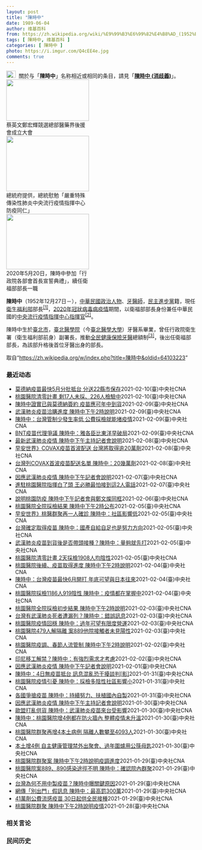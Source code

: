 ```yaml
---
layout: post
title: "陳時中"
date: 1989-06-04
author: 维基百科
from: https://zh.wikipedia.org/wiki/%E9%99%B3%E6%99%82%E4%B8%AD_(1952%E5%B9%B4)
tags: [ 陳時中, 维基百科 ]
categories: [ 陳時中 ]
photo: https://i.imgur.com/Q4cEE4e.jpg
comments: true
---
```

<div class="mw-parser-output"><div id="noteTA-54dafe5e" class="noteTA"><div class="noteTA-group"><div data-noteta-group-source="module" data-noteta-group="Medicine"></div></div></div>
<div role="note" class="hatnote navigation-not-searchable"><a href="/wiki/Wikipedia:%E6%B6%88%E6%AD%A7%E4%B9%89" title="Wikipedia:消歧义"><img alt="Disambig gray.svg" src="//upload.wikimedia.org/wikipedia/commons/thumb/5/5f/Disambig_gray.svg/25px-Disambig_gray.svg.png" decoding="async" width="25" height="19" srcset="//upload.wikimedia.org/wikipedia/commons/thumb/5/5f/Disambig_gray.svg/38px-Disambig_gray.svg.png 1.5x, //upload.wikimedia.org/wikipedia/commons/thumb/5/5f/Disambig_gray.svg/50px-Disambig_gray.svg.png 2x" data-file-width="220" data-file-height="168"></a>&nbsp;&nbsp;關於与「<b>陳時中</b>」名称相近或相同的条目，請見「<b><a href="/wiki/%E9%99%B3%E6%99%82%E4%B8%AD_(%E6%B6%88%E6%AD%A7%E7%BE%A9)" class="mw-disambig" title="陳時中 (消歧義)">陳時中 (消歧義)</a></b>」。</div>

<div class="thumb tright"><div class="thumbinner" style="width:222px;"><a href="/wiki/File:%E9%84%AD%E5%AE%8F%E8%BC%9D%E8%88%87%E9%86%AB%E6%94%BF%E4%BA%BA%E5%A3%AB%E5%90%88%E7%85%A7.jpg" class="image"><img alt="" src="//upload.wikimedia.org/wikipedia/commons/thumb/e/e0/%E9%84%AD%E5%AE%8F%E8%BC%9D%E8%88%87%E9%86%AB%E6%94%BF%E4%BA%BA%E5%A3%AB%E5%90%88%E7%85%A7.jpg/220px-%E9%84%AD%E5%AE%8F%E8%BC%9D%E8%88%87%E9%86%AB%E6%94%BF%E4%BA%BA%E5%A3%AB%E5%90%88%E7%85%A7.jpg" decoding="async" width="220" height="110" class="thumbimage" srcset="//upload.wikimedia.org/wikipedia/commons/thumb/e/e0/%E9%84%AD%E5%AE%8F%E8%BC%9D%E8%88%87%E9%86%AB%E6%94%BF%E4%BA%BA%E5%A3%AB%E5%90%88%E7%85%A7.jpg/330px-%E9%84%AD%E5%AE%8F%E8%BC%9D%E8%88%87%E9%86%AB%E6%94%BF%E4%BA%BA%E5%A3%AB%E5%90%88%E7%85%A7.jpg 1.5x, //upload.wikimedia.org/wikipedia/commons/thumb/e/e0/%E9%84%AD%E5%AE%8F%E8%BC%9D%E8%88%87%E9%86%AB%E6%94%BF%E4%BA%BA%E5%A3%AB%E5%90%88%E7%85%A7.jpg/440px-%E9%84%AD%E5%AE%8F%E8%BC%9D%E8%88%87%E9%86%AB%E6%94%BF%E4%BA%BA%E5%A3%AB%E5%90%88%E7%85%A7.jpg 2x" data-file-width="4160" data-file-height="2080"></a>  <div class="thumbcaption"><div class="magnify"><a href="/wiki/File:%E9%84%AD%E5%AE%8F%E8%BC%9D%E8%88%87%E9%86%AB%E6%94%BF%E4%BA%BA%E5%A3%AB%E5%90%88%E7%85%A7.jpg" class="internal" title="放大"></a></div>蔡英文鄭宏輝競選總部醫藥界後援會成立大會</div></div></div>
<div class="thumb tright"><div class="thumbinner" style="width:222px;"><a href="/wiki/File:02.07_%E7%B8%BD%E7%B5%B1%E6%85%B0%E5%8B%89%E3%80%8C%E5%9A%B4%E9%87%8D%E7%89%B9%E6%AE%8A%E5%82%B3%E6%9F%93%E6%80%A7%E8%82%BA%E7%82%8E%E4%B8%AD%E5%A4%AE%E6%B5%81%E8%A1%8C%E7%96%AB%E6%83%85%E6%8C%87%E6%8F%AE%E4%B8%AD%E5%BF%83%E9%98%B2%E7%96%AB%E5%90%8C%E4%BB%81%E3%80%8D_(49500116692).jpg" class="image"><img alt="" src="//upload.wikimedia.org/wikipedia/commons/thumb/9/95/02.07_%E7%B8%BD%E7%B5%B1%E6%85%B0%E5%8B%89%E3%80%8C%E5%9A%B4%E9%87%8D%E7%89%B9%E6%AE%8A%E5%82%B3%E6%9F%93%E6%80%A7%E8%82%BA%E7%82%8E%E4%B8%AD%E5%A4%AE%E6%B5%81%E8%A1%8C%E7%96%AB%E6%83%85%E6%8C%87%E6%8F%AE%E4%B8%AD%E5%BF%83%E9%98%B2%E7%96%AB%E5%90%8C%E4%BB%81%E3%80%8D_%2849500116692%29.jpg/220px-02.07_%E7%B8%BD%E7%B5%B1%E6%85%B0%E5%8B%89%E3%80%8C%E5%9A%B4%E9%87%8D%E7%89%B9%E6%AE%8A%E5%82%B3%E6%9F%93%E6%80%A7%E8%82%BA%E7%82%8E%E4%B8%AD%E5%A4%AE%E6%B5%81%E8%A1%8C%E7%96%AB%E6%83%85%E6%8C%87%E6%8F%AE%E4%B8%AD%E5%BF%83%E9%98%B2%E7%96%AB%E5%90%8C%E4%BB%81%E3%80%8D_%2849500116692%29.jpg" decoding="async" width="220" height="147" class="thumbimage" srcset="//upload.wikimedia.org/wikipedia/commons/thumb/9/95/02.07_%E7%B8%BD%E7%B5%B1%E6%85%B0%E5%8B%89%E3%80%8C%E5%9A%B4%E9%87%8D%E7%89%B9%E6%AE%8A%E5%82%B3%E6%9F%93%E6%80%A7%E8%82%BA%E7%82%8E%E4%B8%AD%E5%A4%AE%E6%B5%81%E8%A1%8C%E7%96%AB%E6%83%85%E6%8C%87%E6%8F%AE%E4%B8%AD%E5%BF%83%E9%98%B2%E7%96%AB%E5%90%8C%E4%BB%81%E3%80%8D_%2849500116692%29.jpg/330px-02.07_%E7%B8%BD%E7%B5%B1%E6%85%B0%E5%8B%89%E3%80%8C%E5%9A%B4%E9%87%8D%E7%89%B9%E6%AE%8A%E5%82%B3%E6%9F%93%E6%80%A7%E8%82%BA%E7%82%8E%E4%B8%AD%E5%A4%AE%E6%B5%81%E8%A1%8C%E7%96%AB%E6%83%85%E6%8C%87%E6%8F%AE%E4%B8%AD%E5%BF%83%E9%98%B2%E7%96%AB%E5%90%8C%E4%BB%81%E3%80%8D_%2849500116692%29.jpg 1.5x, //upload.wikimedia.org/wikipedia/commons/thumb/9/95/02.07_%E7%B8%BD%E7%B5%B1%E6%85%B0%E5%8B%89%E3%80%8C%E5%9A%B4%E9%87%8D%E7%89%B9%E6%AE%8A%E5%82%B3%E6%9F%93%E6%80%A7%E8%82%BA%E7%82%8E%E4%B8%AD%E5%A4%AE%E6%B5%81%E8%A1%8C%E7%96%AB%E6%83%85%E6%8C%87%E6%8F%AE%E4%B8%AD%E5%BF%83%E9%98%B2%E7%96%AB%E5%90%8C%E4%BB%81%E3%80%8D_%2849500116692%29.jpg/440px-02.07_%E7%B8%BD%E7%B5%B1%E6%85%B0%E5%8B%89%E3%80%8C%E5%9A%B4%E9%87%8D%E7%89%B9%E6%AE%8A%E5%82%B3%E6%9F%93%E6%80%A7%E8%82%BA%E7%82%8E%E4%B8%AD%E5%A4%AE%E6%B5%81%E8%A1%8C%E7%96%AB%E6%83%85%E6%8C%87%E6%8F%AE%E4%B8%AD%E5%BF%83%E9%98%B2%E7%96%AB%E5%90%8C%E4%BB%81%E3%80%8D_%2849500116692%29.jpg 2x" data-file-width="2048" data-file-height="1365"></a>  <div class="thumbcaption"><div class="magnify"><a href="/wiki/File:02.07_%E7%B8%BD%E7%B5%B1%E6%85%B0%E5%8B%89%E3%80%8C%E5%9A%B4%E9%87%8D%E7%89%B9%E6%AE%8A%E5%82%B3%E6%9F%93%E6%80%A7%E8%82%BA%E7%82%8E%E4%B8%AD%E5%A4%AE%E6%B5%81%E8%A1%8C%E7%96%AB%E6%83%85%E6%8C%87%E6%8F%AE%E4%B8%AD%E5%BF%83%E9%98%B2%E7%96%AB%E5%90%8C%E4%BB%81%E3%80%8D_(49500116692).jpg" class="internal" title="放大"></a></div>總統府提供，總統慰勉「嚴重特殊傳染性肺炎中央流行疫情指揮中心防疫同仁」</div></div></div>
<div class="thumb tright"><div class="thumbinner" style="width:222px;"><a href="/wiki/File:05.20_%E7%B8%BD%E7%B5%B1%E4%B8%BB%E6%8C%81%E3%80%8C%E8%A1%8C%E6%94%BF%E9%99%A2%E5%89%AF%E9%99%A2%E9%95%B7%E6%9A%A8%E5%90%84%E9%83%A8%E6%9C%83%E9%A6%96%E9%95%B7%E5%AE%A3%E8%AA%93%E5%85%B8%E7%A6%AE%E3%80%8D-%E9%99%B3%E6%99%82%E4%B8%AD.jpg" class="image"><img alt="" src="//upload.wikimedia.org/wikipedia/commons/thumb/a/aa/05.20_%E7%B8%BD%E7%B5%B1%E4%B8%BB%E6%8C%81%E3%80%8C%E8%A1%8C%E6%94%BF%E9%99%A2%E5%89%AF%E9%99%A2%E9%95%B7%E6%9A%A8%E5%90%84%E9%83%A8%E6%9C%83%E9%A6%96%E9%95%B7%E5%AE%A3%E8%AA%93%E5%85%B8%E7%A6%AE%E3%80%8D-%E9%99%B3%E6%99%82%E4%B8%AD.jpg/220px-05.20_%E7%B8%BD%E7%B5%B1%E4%B8%BB%E6%8C%81%E3%80%8C%E8%A1%8C%E6%94%BF%E9%99%A2%E5%89%AF%E9%99%A2%E9%95%B7%E6%9A%A8%E5%90%84%E9%83%A8%E6%9C%83%E9%A6%96%E9%95%B7%E5%AE%A3%E8%AA%93%E5%85%B8%E7%A6%AE%E3%80%8D-%E9%99%B3%E6%99%82%E4%B8%AD.jpg" decoding="async" width="220" height="147" class="thumbimage" srcset="//upload.wikimedia.org/wikipedia/commons/thumb/a/aa/05.20_%E7%B8%BD%E7%B5%B1%E4%B8%BB%E6%8C%81%E3%80%8C%E8%A1%8C%E6%94%BF%E9%99%A2%E5%89%AF%E9%99%A2%E9%95%B7%E6%9A%A8%E5%90%84%E9%83%A8%E6%9C%83%E9%A6%96%E9%95%B7%E5%AE%A3%E8%AA%93%E5%85%B8%E7%A6%AE%E3%80%8D-%E9%99%B3%E6%99%82%E4%B8%AD.jpg/330px-05.20_%E7%B8%BD%E7%B5%B1%E4%B8%BB%E6%8C%81%E3%80%8C%E8%A1%8C%E6%94%BF%E9%99%A2%E5%89%AF%E9%99%A2%E9%95%B7%E6%9A%A8%E5%90%84%E9%83%A8%E6%9C%83%E9%A6%96%E9%95%B7%E5%AE%A3%E8%AA%93%E5%85%B8%E7%A6%AE%E3%80%8D-%E9%99%B3%E6%99%82%E4%B8%AD.jpg 1.5x, //upload.wikimedia.org/wikipedia/commons/thumb/a/aa/05.20_%E7%B8%BD%E7%B5%B1%E4%B8%BB%E6%8C%81%E3%80%8C%E8%A1%8C%E6%94%BF%E9%99%A2%E5%89%AF%E9%99%A2%E9%95%B7%E6%9A%A8%E5%90%84%E9%83%A8%E6%9C%83%E9%A6%96%E9%95%B7%E5%AE%A3%E8%AA%93%E5%85%B8%E7%A6%AE%E3%80%8D-%E9%99%B3%E6%99%82%E4%B8%AD.jpg/440px-05.20_%E7%B8%BD%E7%B5%B1%E4%B8%BB%E6%8C%81%E3%80%8C%E8%A1%8C%E6%94%BF%E9%99%A2%E5%89%AF%E9%99%A2%E9%95%B7%E6%9A%A8%E5%90%84%E9%83%A8%E6%9C%83%E9%A6%96%E9%95%B7%E5%AE%A3%E8%AA%93%E5%85%B8%E7%A6%AE%E3%80%8D-%E9%99%B3%E6%99%82%E4%B8%AD.jpg 2x" data-file-width="2508" data-file-height="1672"></a>  <div class="thumbcaption"><div class="magnify"><a href="/wiki/File:05.20_%E7%B8%BD%E7%B5%B1%E4%B8%BB%E6%8C%81%E3%80%8C%E8%A1%8C%E6%94%BF%E9%99%A2%E5%89%AF%E9%99%A2%E9%95%B7%E6%9A%A8%E5%90%84%E9%83%A8%E6%9C%83%E9%A6%96%E9%95%B7%E5%AE%A3%E8%AA%93%E5%85%B8%E7%A6%AE%E3%80%8D-%E9%99%B3%E6%99%82%E4%B8%AD.jpg" class="internal" title="放大"></a></div>2020年5月20日，陳時中參加「行政院各部會首長宣誓典禮」，續任衛福部部長一職</div></div></div>
<p><b>陳時中</b>（1952年12月27日<span class="useeditintro" title="Template:BLP editintro">－</span>），<a href="/wiki/%E4%B8%AD%E8%8F%AF%E6%B0%91%E5%9C%8B" title="中華民國">中華民國</a><a href="/wiki/%E6%94%BF%E6%B2%BB%E4%BA%BA%E7%89%A9" title="政治人物">政治人物</a>、<a href="/wiki/%E7%89%99%E9%86%AB%E5%B8%AB" class="mw-redirect" title="牙醫師">牙醫師</a>，<a href="/wiki/%E6%B0%91%E4%B8%BB%E9%80%B2%E6%AD%A5%E9%BB%A8" title="民主進步黨">民主進步黨</a>籍，現任<a href="/wiki/%E4%B8%AD%E8%8F%AF%E6%B0%91%E5%9C%8B%E8%A1%9B%E7%94%9F%E7%A6%8F%E5%88%A9%E9%83%A8" title="中華民國衛生福利部">衛生福利部</a>部長<sup id="cite_ref-1" class="reference"><a href="#cite_note-1">[1]</a></sup>，<a href="/wiki/2019%E5%86%A0%E7%8B%80%E7%97%85%E6%AF%92%E7%97%85%E8%87%BA%E7%81%A3%E7%96%AB%E6%83%85" title="2019冠狀病毒病臺灣疫情">2020年冠狀病毒病疫情</a>期間，以衛福部部長身份兼任中華民國的<a href="/wiki/%E5%9C%8B%E5%AE%B6%E8%A1%9B%E7%94%9F%E6%8C%87%E6%8F%AE%E4%B8%AD%E5%BF%83%E4%B8%AD%E5%A4%AE%E6%B5%81%E8%A1%8C%E7%96%AB%E6%83%85%E6%8C%87%E6%8F%AE%E4%B8%AD%E5%BF%83" title="國家衛生指揮中心中央流行疫情指揮中心">中央流行疫情指揮中心</a><a href="/wiki/%E6%8C%87%E6%8F%AE%E5%AE%98" title="指揮官">指揮官</a><sup id="cite_ref-2" class="reference"><a href="#cite_note-2">[2]</a></sup>。
</p><p>陳時中生於<a href="/wiki/%E8%87%BA%E5%8C%97%E5%B8%82" title="臺北市">臺北市</a>，<a href="/wiki/%E8%87%BA%E5%8C%97%E9%86%AB%E5%AD%B8%E9%99%A2" class="mw-redirect" title="臺北醫學院">臺北醫學院</a>（今<a href="/wiki/%E8%87%BA%E5%8C%97%E9%86%AB%E5%AD%B8%E5%A4%A7%E5%AD%B8" title="臺北醫學大學">臺北醫學大學</a>）牙醫系畢業，曾任行政院衛生署（衛生福利部前身）副署長，推動<a href="/wiki/%E5%85%A8%E6%B0%91%E5%81%A5%E5%BA%B7%E4%BF%9D%E9%9A%AA" title="全民健康保險">全民健康保險</a><a href="/wiki/%E7%89%99%E9%86%AB" title="牙醫">牙醫</a>總額制<sup id="cite_ref-3" class="reference"><a href="#cite_note-3">[3]</a></sup>，後出任衛福部部長，為該部升格後首位牙醫出身的部長。
</p>
</div><noscript><img src="//zh.wikipedia.org/wiki/Special:CentralAutoLogin/start?type=1x1" alt="" title="" width="1" height="1" style="border: none; position: absolute;"></noscript>
<div class="printfooter">取自“<a dir="ltr" href="https://zh.wikipedia.org/w/index.php?title=陳時中&amp;oldid=64103223">https://zh.wikipedia.org/w/index.php?title=陳時中&amp;oldid=64103223</a>”</div><div id="recent-news"><h3>最近动态</h3><ul><li><a href="https://nodebe4.github.io/waimei/2021-02-10/%E8%8E%AB%E5%BE%B7%E7%B4%8D%E7%96%AB%E8%8B%97%E6%9C%80%E5%BF%AB5%E6%9C%88%E5%88%86%E6%89%B9%E6%8A%B5%E5%8F%B0-%E5%88%86%E9%80%8122%E7%B8%A3%E5%B8%82%E4%BF%9D%E5%AD%98" title="莫德納疫苗最快5月分批抵台 分送22縣市保存—— 疫情指揮中心指揮官陳時中10日證實，台灣已買到505萬劑莫德納疫苗，預計5、6月間分批到貨，將分送至22縣市的冰箱儲存。（示意圖／圖取自Pixa...">莫德納疫苗最快5月分批抵台 分送22縣市保存</a><time>2021-02-10</time><a class="tag">(臺)中央社CNA</a></li>
<li><a href="https://nodebe4.github.io/waimei/2021-02-10/%E6%A1%83%E5%9C%92%E9%86%AB%E9%99%A2%E6%B8%85%E9%9B%B6%E8%A8%88%E7%95%AB-%E5%89%A917%E4%BA%BA%E6%9C%AA%E6%8E%A1-226%E4%BA%BA%E6%AA%A2%E9%A9%97%E4%B8%AD" title="桃園醫院清零計畫 剩17人未採、226人檢驗中—— 桃園醫院清零計畫進入第二階段抗體檢驗，中央流行疫情指揮中心指揮官陳時中10日表示，目前僅剩17人未採、226人檢驗中。（疫情指揮中心提供） （...">桃園醫院清零計畫 剩17人未採、226人檢驗中</a><time>2021-02-10</time><a class="tag">(臺)中央社CNA</a></li>
<li><a href="https://nodebe4.github.io/waimei/2021-02-09/%E9%99%B3%E6%99%82%E4%B8%AD%E8%AD%89%E5%AF%A6%E5%B7%B2%E8%88%87%E8%8E%AB%E5%BE%B7%E7%B4%8D%E7%B0%BD%E7%B4%84-%E7%96%AB%E8%8B%97%E6%87%89%E5%8F%AF%E5%B9%B4%E4%B8%AD%E5%88%B0%E8%B2%A8" title="陳時中證實已與莫德納簽約 疫苗應可年中到貨—— 副總統賴清德（右）10日上午到疾管署慰勉值班防疫人員，致贈龜苓膏與印有台灣字樣的抱枕，由中央流行疫情指揮中心指揮官、衛福部長陳時中（中）代表接受。...">陳時中證實已與莫德納簽約  疫苗應可年中到貨</a><time>2021-02-09</time><a class="tag">(臺)中央社CNA</a></li>
<li><a href="https://nodebe4.github.io/waimei/2021-02-09/%E6%AD%A6%E6%BC%A2%E8%82%BA%E7%82%8E%E7%96%AB%E8%8B%97%E6%B4%BD%E8%B3%BC%E9%80%B2%E5%BA%A6-%E9%99%B3%E6%99%82%E4%B8%AD%E4%B8%8B%E5%8D%882%E6%99%82%E8%AA%AA%E6%98%8E" title="武漢肺炎疫苗洽購進度 陳時中下午2時說明—— （中央社記者張茗喧台北10日電）台灣武漢肺炎（2019 冠狀病毒疾病，COVID-19）疫情穩定，美國藥廠莫德納（Moderna）今天宣布將提供50...">武漢肺炎疫苗洽購進度 陳時中下午2時說明</a><time>2021-02-09</time><a class="tag">(臺)中央社CNA</a></li>
<li><a href="https://nodebe4.github.io/waimei/2021-02-09/%E9%99%B3%E6%99%82%E4%B8%AD-%E5%8F%B0%E7%81%A3%E7%AE%A1%E5%88%B6%E5%B0%91%E7%99%BC%E7%94%9F%E7%8E%87%E4%BD%8E-%E5%85%AC%E8%B2%BB%E6%8E%A1%E6%AA%A2%E5%B0%B1%E8%83%BD%E5%A0%B5%E7%96%AB%E6%83%85" title="陳時中：台灣管制少發生率低 公費採檢就能堵疫情—— 防疫指揮官陳時中9日表示，台灣精準防範武漢肺炎且公費採檢足以防堵；後續挑戰仍大不可鬆懈。圖為部桃院內感控醫護採檢。（中央社檔案照片） （中央社...">陳時中：台灣管制少發生率低 公費採檢就能堵疫情</a><time>2021-02-09</time><a class="tag">(臺)中央社CNA</a></li>
<li><a href="https://nodebe4.github.io/waimei/2021-02-09/BNT%E7%96%AB%E8%8B%97%E4%BB%A3%E7%90%86%E7%88%AD%E8%AD%B0-%E9%99%B3%E6%99%82%E4%B8%AD-%E9%9B%85%E5%90%84%E8%87%A3%E6%AF%94%E6%9D%B1%E6%B4%8B%E6%97%A9%E7%A0%B4%E5%B1%80" title="BNT疫苗代理爭議 陳時中：雅各臣比東洋早破局—— 疫情指揮中心指揮官陳時中9日回應東洋代理BNT疫苗爭議時說，當時對疫苗防護效果、冷鏈設備考量，從沒計畫買1000萬劑BNT，另一家雅各臣比東洋...">BNT疫苗代理爭議 陳時中：雅各臣比東洋早破局</a><time>2021-02-09</time><a class="tag">(臺)中央社CNA</a></li>
<li><a href="https://nodebe4.github.io/waimei/2021-02-08/%E6%9C%80%E6%96%B0%E6%AD%A6%E6%BC%A2%E8%82%BA%E7%82%8E%E7%96%AB%E6%83%85-%E9%99%B3%E6%99%82%E4%B8%AD%E4%B8%8B%E5%8D%88%E4%B8%BB%E6%8C%81%E8%A8%98%E8%80%85%E6%9C%83%E8%AA%AA%E6%98%8E" title="最新武漢肺炎疫情 陳時中下午主持記者會說明—— 一名男子日前從美國返台確診武漢肺炎，遭爆料質疑感染源不在境外，且未戴口罩、趴趴走。中央流行疫情指揮中心8日表示，個案無在台感染可能性。（示意圖／中...">最新武漢肺炎疫情 陳時中下午主持記者會說明</a><time>2021-02-08</time><a class="tag">(臺)中央社CNA</a></li>
<li><a href="https://nodebe4.github.io/waimei/2021-02-08/%E6%97%A9%E5%AE%89%E4%B8%96%E7%95%8C-COVAX%E7%96%AB%E8%8B%97%E9%A6%96%E6%B3%A2%E9%85%8D%E9%80%81-%E5%8F%B0%E7%81%A3%E5%B0%87%E5%8F%96%E5%BE%97%E9%80%BE20%E8%90%AC%E5%8A%91" title="早安世界》COVAX疫苗首波配送 台灣將取得逾20萬劑—— 台灣確定列COVAX首批疫苗配送名單，中央流行疫情指揮中心指揮官陳時中8日證實，台灣分配到20幾萬劑AZ疫苗，但目前還沒確定到貨時間。...">早安世界》COVAX疫苗首波配送 台灣將取得逾20萬劑</a><time>2021-02-08</time><a class="tag">(臺)中央社CNA</a></li>
<li><a href="https://nodebe4.github.io/waimei/2021-02-08/%E5%8F%B0%E7%81%A3%E5%88%97COVAX%E9%A6%96%E6%B3%A2%E7%96%AB%E8%8B%97%E9%85%8D%E9%80%81%E5%90%8D%E5%96%AE-%E9%99%B3%E6%99%82%E4%B8%AD-20%E5%B9%BE%E8%90%AC%E5%8A%91" title="台灣列COVAX首波疫苗配送名單 陳時中：20幾萬劑—— 台灣確定列COVAX首波疫苗配送名單，中央流行疫情指揮中心指揮官陳時中8日證實，台灣分配到20幾萬劑AZ疫苗，但目前還沒確定到貨時間。（...">台灣列COVAX首波疫苗配送名單  陳時中：20幾萬劑</a><time>2021-02-08</time><a class="tag">(臺)中央社CNA</a></li>
<li><a href="https://nodebe4.github.io/waimei/2021-02-07/%E5%9B%A0%E6%87%89%E6%AD%A6%E6%BC%A2%E8%82%BA%E7%82%8E%E7%96%AB%E6%83%85-%E9%99%B3%E6%99%82%E4%B8%AD%E4%B8%8B%E5%8D%88%E8%A8%98%E8%80%85%E6%9C%83%E8%AA%AA%E6%98%8E" title="因應武漢肺炎疫情 陳時中下午記者會說明—— 因應武漢肺炎疫情，中央流行疫情指揮中心8日下午舉行記者會，說明最新疫情及防疫狀況。（中央社檔案照片） （中央社記者陳偉婷台北8日電）因應武漢肺炎疫情，...">因應武漢肺炎疫情 陳時中下午記者會說明</a><time>2021-02-07</time><a class="tag">(臺)中央社CNA</a></li>
<li><a href="https://nodebe4.github.io/waimei/2021-02-07/%E9%80%B2%E9%A7%90%E6%A1%83%E5%9C%92%E9%86%AB%E9%99%A2%E6%8C%87%E6%8F%AE%E7%99%BD%E4%BA%86%E9%A0%AD-%E7%8E%8B%E5%BF%85%E5%8B%9D%E6%9C%80%E6%80%95%E6%8E%A5%E5%88%B0%E9%80%992%E4%BA%BA%E9%9B%BB%E8%A9%B1" title="進駐桃園醫院指揮白了頭 王必勝最怕接到這2人電話—— 桃園醫院前進指揮所7日任務終結，指揮所指揮官王必勝（圖）被中央流行疫情指揮中心指揮官陳時中稱「頭髮好像都白了」。圖左起為1月9日、2月7日的...">進駐桃園醫院指揮白了頭 王必勝最怕接到這2人電話</a><time>2021-02-07</time><a class="tag">(臺)中央社CNA</a></li>
<li><a href="https://nodebe4.github.io/waimei/2021-02-06/%E8%AA%AA%E6%98%8E%E6%A1%83%E5%9C%92%E9%98%B2%E7%96%AB-%E9%99%B3%E6%99%82%E4%B8%AD%E4%B8%8B%E5%8D%88%E8%A8%98%E8%80%85%E6%9C%83%E8%88%87%E9%84%AD%E6%96%87%E7%87%A6%E5%90%8C%E6%A1%86" title="說明桃園防疫 陳時中下午記者會與鄭文燦同框—— 中央流行疫情指揮中心指揮官陳時中下午將舉行記者會，與桃園市長鄭文燦一同說明疫情和桃園防疫狀況。圖為4日環保局人員到桃園醫院院區周遭消毒。（中央社檔...">說明桃園防疫  陳時中下午記者會與鄭文燦同框</a><time>2021-02-06</time><a class="tag">(臺)中央社CNA</a></li>
<li><a href="https://nodebe4.github.io/waimei/2021-02-05/%E6%A1%83%E5%9C%92%E9%86%AB%E9%99%A2%E5%85%A8%E9%99%A2%E6%8E%A1%E6%AA%A2%E7%B5%90%E6%9E%9C-%E9%99%B3%E6%99%82%E4%B8%AD%E4%B8%8B%E5%8D%882%E6%99%82%E5%85%AC%E5%B8%83" title="桃園醫院全院採檢結果 陳時中下午2時公布—— 桃園醫院全院員工採檢預計6日告一段落，中央流行疫情指揮中心指揮官陳時中下午2時召開記者會說明檢驗結果。（中央社檔案照片） （中央社記者張茗喧台北6日...">桃園醫院全院採檢結果 陳時中下午2時公布</a><time>2021-02-05</time><a class="tag">(臺)中央社CNA</a></li>
<li><a href="https://nodebe4.github.io/waimei/2021-02-05/%E6%97%A9%E5%AE%89%E4%B8%96%E7%95%8C-%E6%A1%83%E9%86%AB%E7%BE%A4%E8%81%9A%E5%86%8D%E4%B8%80%E4%BA%BA%E7%A2%BA%E8%A8%BA-%E9%99%B3%E6%99%82%E4%B8%AD-%E7%A4%BE%E5%8D%80%E5%BD%B1%E9%9F%BF%E4%BD%8E" title="早安世界》桃醫群聚再一人確診 陳時中：社區影響低—— 中央流行疫情指揮中心指揮官陳時中5日宣布新增一例武漢肺炎本土病例，為桃園醫院染疫護理師（案839）的家人。（中央社製圖） 今晨最新 遭墜樓女...">早安世界》桃醫群聚再一人確診 陳時中：社區影響低</a><time>2021-02-05</time><a class="tag">(臺)中央社CNA</a></li>
<li><a href="https://nodebe4.github.io/waimei/2021-02-05/%E5%8F%B0%E7%81%A3%E7%A2%BA%E5%AE%9A%E5%8F%96%E5%BE%97%E7%96%AB%E8%8B%97-%E9%99%B3%E6%99%82%E4%B8%AD-%E5%9C%8B%E7%94%A2%E8%87%AA%E7%B5%A6%E8%87%AA%E8%B6%B3%E4%B9%9F%E6%98%AF%E5%8A%AA%E5%8A%9B%E6%96%B9%E5%90%91" title="台灣確定取得疫苗 陳時中：國產自給自足也是努力方向—— 防疫指揮官陳時中5日表示，及時取得武漢肺炎疫苗確實是努力目標，靠國產疫苗自給自足也是努力方向。圖為國光生技單劑流感疫苗。（中央社檔案照片）...">台灣確定取得疫苗 陳時中：國產自給自足也是努力方向</a><time>2021-02-05</time><a class="tag">(臺)中央社CNA</a></li>
<li><a href="https://nodebe4.github.io/waimei/2021-02-05/%E6%AD%A6%E6%BC%A2%E8%82%BA%E7%82%8E%E7%96%AB%E8%8B%97%E5%88%B0%E8%B2%A8%E5%BE%8C%E6%98%AF%E5%90%A6%E5%B8%B6%E9%A0%AD%E6%8E%A5%E7%A8%AE-%E9%99%B3%E6%99%82%E4%B8%AD-%E9%87%8F%E5%A4%A0%E5%B0%B1%E5%85%88%E6%89%93" title="武漢肺炎疫苗到貨後是否帶頭接種？陳時中：量夠就先打—— 台灣預計2月至6月可獲得COVAX配送的AZ疫苗，外界好奇疫情指揮中心指揮官陳時中是否帶頭接種。陳時中5日說若疫苗量很夠他就先打，若不夠就...">武漢肺炎疫苗到貨後是否帶頭接種？陳時中：量夠就先打</a><time>2021-02-05</time><a class="tag">(臺)中央社CNA</a></li>
<li><a href="https://nodebe4.github.io/waimei/2021-02-05/%E6%A1%83%E5%9C%92%E9%86%AB%E9%99%A2%E6%B8%85%E9%9B%B6%E8%A8%88%E7%95%AB-2%E5%A4%A9%E6%8E%A1%E6%AA%A21908%E4%BA%BA%E5%9D%87%E9%99%B0%E6%80%A7" title="桃園醫院清零計畫 2天採檢1908人均陰性—— 桃園醫院3日起啟動全院採檢計畫，疫情指揮中心指揮官陳時中5日表示，目前共採檢1908人均陰性，回溯居家隔離者共有2849人接受採檢，檢驗結果也都是...">桃園醫院清零計畫  2天採檢1908人均陰性</a><time>2021-02-05</time><a class="tag">(臺)中央社CNA</a></li>
<li><a href="https://nodebe4.github.io/waimei/2021-02-04/%E6%A1%83%E5%9C%92%E9%86%AB%E9%99%A2%E5%BE%8C%E7%BA%8C-%E7%96%AB%E8%8B%97%E5%8F%96%E5%BE%97%E9%80%B2%E5%BA%A6-%E9%99%B3%E6%99%82%E4%B8%AD%E4%B8%8B%E5%8D%882%E6%99%82%E8%AA%AA%E6%98%8E" title="桃園醫院後續、疫苗取得進度 陳時中下午2時說明—— 桃園醫院已連續5天有新增武漢肺炎本土病例，全院員工採檢持續進行，中央流行疫情指揮中心指揮官陳時中5日下午2時說明採檢結果。（中央社檔案照片） ...">桃園醫院後續、疫苗取得進度 陳時中下午2時說明</a><time>2021-02-04</time><a class="tag">(臺)中央社CNA</a></li>
<li><a href="https://nodebe4.github.io/waimei/2021-02-04/%E9%99%B3%E6%99%82%E4%B8%AD-%E5%8F%B0%E7%81%A3%E7%96%AB%E8%8B%97%E6%9C%80%E5%BF%AB6%E6%9C%88%E9%96%8B%E6%89%93-%E5%B9%B4%E5%BA%95%E5%8F%AF%E6%9C%9B%E8%88%87%E6%97%A5%E6%9C%AC%E5%BE%80%E4%BE%86" title="陳時中：台灣疫苗最快6月開打 年底可望與日本往來—— 疫情指揮中心指揮官陳時中（圖）近日受訪時透露，台灣有機會在6月開始接種疫苗。（中央社檔案照片） （中央社記者張茗喧、張雄風台北4日電）疫情指...">陳時中：台灣疫苗最快6月開打 年底可望與日本往來</a><time>2021-02-04</time><a class="tag">(臺)中央社CNA</a></li>
<li><a href="https://nodebe4.github.io/waimei/2021-02-04/%E6%A1%83%E5%9C%92%E9%86%AB%E9%99%A2%E6%8E%A1%E6%AA%A21186%E4%BA%BA919%E9%99%B0%E6%80%A7-%E9%99%B3%E6%99%82%E4%B8%AD-%E7%96%AB%E6%83%85%E9%83%BD%E5%9C%A8%E6%8E%8C%E6%8F%A1%E4%B8%AD" title="桃園醫院採檢1186人919陰性 陳時中：疫情都在掌握中—— 衛福部桃園醫院群聚感染事件至今近3週，院方3日啟動清零計畫，將對全院醫護及外包人員做核酸檢測。圖為人員依序排隊等候採檢。中央社記者施...">桃園醫院採檢1186人919陰性 陳時中：疫情都在掌握中</a><time>2021-02-04</time><a class="tag">(臺)中央社CNA</a></li>
<li><a href="https://nodebe4.github.io/waimei/2021-02-03/%E6%A1%83%E5%9C%92%E9%86%AB%E9%99%A2%E5%85%A8%E9%99%A2%E6%8E%A1%E6%AA%A2%E5%88%9D%E6%AD%A5%E7%B5%90%E6%9E%9C-%E9%99%B3%E6%99%82%E4%B8%AD%E4%B8%8B%E5%8D%882%E6%99%82%E8%AA%AA%E6%98%8E" title="桃園醫院全院採檢初步結果 陳時中下午2時說明—— 桃園醫院已連續4天沒有新增武漢肺炎本土病例，中央流行疫情指揮中心指揮官陳時中4日下午2時將開記者會說明疫情。（中央社檔案照片） （中央社記者張茗...">桃園醫院全院採檢初步結果 陳時中下午2時說明</a><time>2021-02-03</time><a class="tag">(臺)中央社CNA</a></li>
<li><a href="https://nodebe4.github.io/waimei/2021-02-03/%E5%8F%B0%E7%81%A3%E6%9C%89%E6%AD%A6%E6%BC%A2%E8%82%BA%E7%82%8E%E6%AD%BB%E8%80%85%E9%81%AD%E6%BC%8F%E5%88%97-%E9%99%B3%E6%99%82%E4%B8%AD-%E9%8C%AF%E8%AA%A4%E8%A8%8A%E6%81%AF" title="台灣有武漢肺炎死者遭漏列？陳時中：錯誤訊息—— 有媒體報導，台灣恐漏列武漢肺炎死者。指揮中心指揮官陳時中表示，該報導使用不同資料庫，並強調流感、肺炎死亡人數都不增反降。（中央流行疫情指揮中心提供...">台灣有武漢肺炎死者遭漏列？陳時中：錯誤訊息</a><time>2021-02-03</time><a class="tag">(臺)中央社CNA</a></li>
<li><a href="https://nodebe4.github.io/waimei/2021-02-03/%E6%A1%83%E5%9C%92%E9%86%AB%E9%99%A2%E7%96%AB%E6%83%85%E5%9B%9E%E7%A9%A9-%E9%99%B3%E6%99%82%E4%B8%AD-%E9%81%8E%E5%B9%B4%E5%8F%AF%E6%9C%9B%E6%9C%89%E9%99%90%E5%BA%A6%E7%87%9F%E9%81%8B" title="桃園醫院疫情回穩 陳時中：過年可望有限度營運—— 桃園醫院武漢肺炎疫情回穩，疫情指揮中心指揮官陳時中3日表示，若確認醫院風險降低，過年期間可望有限度營運。圖為桃園醫院醫護人員為前來看診的民眾仔細...">桃園醫院疫情回穩 陳時中：過年可望有限度營運</a><time>2021-02-03</time><a class="tag">(臺)中央社CNA</a></li>
<li><a href="https://nodebe4.github.io/waimei/2021-02-03/%E6%A1%83%E5%9C%92%E9%86%AB%E9%99%A2479%E4%BA%BA%E8%A7%A3%E9%9A%94%E9%9B%A2-%E6%A1%88889%E4%BB%96%E9%99%A2%E6%8E%A5%E8%A7%B8%E8%80%85%E6%9C%AA%E8%A6%8B%E9%99%BD%E6%80%A7" title="桃園醫院479人解隔離 案889他院接觸者未見陽性—— 桃園醫院武漢肺炎群聚疫情漸趨穩定，疫情指揮中心指揮官陳時中3日表示，目前桃園醫院共4288人隔離中，479人解除隔離。（中央社檔案照片） ...">桃園醫院479人解隔離 案889他院接觸者未見陽性</a><time>2021-02-03</time><a class="tag">(臺)中央社CNA</a></li>
<li><a href="https://nodebe4.github.io/waimei/2021-02-02/%E6%A1%83%E5%9C%92%E9%86%AB%E9%99%A2%E7%96%AB%E8%AA%BF-%E6%98%A5%E7%AF%80%E4%BA%BA%E6%B5%81%E7%AE%A1%E5%88%B6-%E9%99%B3%E6%99%82%E4%B8%AD%E4%B8%8B%E5%8D%882%E6%99%82%E8%AA%AA%E6%98%8E" title="桃園醫院疫調、春節人流管制 陳時中下午2時說明—— 桃園醫院武漢肺炎群聚疫情趨緩，中央流行疫情指揮中心3日起將展開清零計畫，指揮中心下午將公布春節人流管制措施。圖為1月24日迪化街民眾採買。（中...">桃園醫院疫調、春節人流管制  陳時中下午2時說明</a><time>2021-02-02</time><a class="tag">(臺)中央社CNA</a></li>
<li><a href="https://nodebe4.github.io/waimei/2021-02-02/%E5%8D%B0%E5%B0%BC%E7%A7%BB%E5%B7%A5%E8%A7%A3%E7%A6%81-%E9%99%B3%E6%99%82%E4%B8%AD-%E6%9C%89%E5%BC%B7%E7%83%88%E9%9C%80%E6%B1%82%E6%89%8D%E8%80%83%E6%85%AE" title="印尼移工解禁？陳時中：有強烈需求才考慮—— 疫情指揮中心指揮官陳時中（圖）2日說，印尼盼逐步恢復移工來台，台灣若有強烈需要會考慮解禁。不過疫情還在高峰，有待評估。（中央社檔案照片） （中央社記者...">印尼移工解禁？陳時中：有強烈需求才考慮</a><time>2021-02-02</time><a class="tag">(臺)中央社CNA</a></li>
<li><a href="https://nodebe4.github.io/waimei/2021-02-01/%E5%9B%A0%E6%87%89%E6%AD%A6%E6%BC%A2%E8%82%BA%E7%82%8E%E7%96%AB%E6%83%85-%E9%99%B3%E6%99%82%E4%B8%AD%E4%B8%8B%E5%8D%88%E8%A8%98%E8%80%85%E6%9C%83%E8%AA%AA%E6%98%8E" title="因應武漢肺炎疫情 陳時中下午記者會說明—— 中央流行疫情指揮中心2日下午將舉行記者會，由指揮官陳時中說明。圖為桃園機場入境大廳。（中央社檔案照片） （中央社記者陳偉婷台北2日電）因應武漢肺炎疫情...">因應武漢肺炎疫情 陳時中下午記者會說明</a><time>2021-02-01</time><a class="tag">(臺)中央社CNA</a></li>
<li><a href="https://nodebe4.github.io/waimei/2021-01-31/%E9%99%B3%E6%99%82%E4%B8%AD-4%E6%97%A5%E7%84%A1%E7%96%AB%E8%8B%97%E6%8A%B5%E5%8F%B0-%E8%A8%8A%E6%81%AF%E6%B7%B7%E4%BA%82%E6%81%90%E5%B9%B2%E6%93%BE%E8%AB%87%E5%88%A4-%E5%BD%B1" title="陳時中：4日無疫苗抵台 訊息混亂恐干擾談判[影]—— 疫情指揮中心指揮官陳時中1日嚴正否認4日將有10萬劑武漢肺炎疫苗來台訊息，且說世界疫苗供應已很混亂，若太多不必要的訊息，會干擾談判的力道。（...">陳時中：4日無疫苗抵台 訊息混亂恐干擾談判[影]</a><time>2021-01-31</time><a class="tag">(臺)中央社CNA</a></li>
<li><a href="https://nodebe4.github.io/waimei/2021-01-31/%E6%A1%83%E5%9C%92%E9%86%AB%E9%99%A2%E7%96%AB%E6%83%85%E5%BC%95%E6%86%82-%E9%99%B3%E6%99%82%E4%B8%AD-%E6%8E%A1%E6%AA%A2%E5%A4%9A%E9%99%B0%E6%80%A7%E7%A4%BE%E5%8D%80%E5%BD%B1%E9%9F%BF%E5%B0%8F" title="桃園醫院疫情引憂 陳時中：採檢多陰性社區影響小—— （中央社記者陳偉婷、許秩維台北31日電）疫情指揮中心指揮官陳時中今天說，桃園醫院群聚案889的院所接觸者，第一批檢驗有9成都陰性，案908的接...">桃園醫院疫情引憂 陳時中：採檢多陰性社區影響小</a><time>2021-01-31</time><a class="tag">(臺)中央社CNA</a></li>
<li><a href="https://nodebe4.github.io/waimei/2021-01-31/%E5%90%84%E5%9C%8B%E7%88%AD%E6%90%B6%E7%96%AB%E8%8B%97-%E9%99%B3%E6%99%82%E4%B8%AD-%E6%8C%81%E7%BA%8C%E5%8A%AA%E5%8A%9B-%E6%89%B6%E6%A4%8D%E5%9C%8B%E5%85%A7%E8%87%AA%E8%A3%BD" title="各國爭搶疫苗 陳時中：持續努力、扶植國內自製—— 疫情指揮中心指揮官陳時中31日表示，現在各國爭搶武漢肺炎疫苗嚴重，指揮中心會照既有管道努力，他也會量力而言。（示意圖／圖取自Pixabay圖庫）...">各國爭搶疫苗 陳時中：持續努力、扶植國內自製</a><time>2021-01-31</time><a class="tag">(臺)中央社CNA</a></li>
<li><a href="https://nodebe4.github.io/waimei/2021-01-30/%E5%9B%A0%E6%87%89%E6%AD%A6%E6%BC%A2%E8%82%BA%E7%82%8E%E7%96%AB%E6%83%85-%E9%99%B3%E6%99%82%E4%B8%AD%E4%B8%8B%E5%8D%88%E4%B8%BB%E6%8C%81%E8%A8%98%E8%80%85%E6%9C%83%E8%AA%AA%E6%98%8E" title="因應武漢肺炎疫情 陳時中下午主持記者會說明—— 中央流行疫情指揮中心指揮官陳時中31日下午將主持記者會，說明最新疫情狀況和防疫整備。（中央社檔案照片） （中央社記者陳偉婷台北31日電）因應武漢肺...">因應武漢肺炎疫情 陳時中下午主持記者會說明</a><time>2021-01-30</time><a class="tag">(臺)中央社CNA</a></li>
<li><a href="https://nodebe4.github.io/waimei/2021-01-30/%E6%AD%90%E7%9B%9F%E6%89%93%E4%BA%82%E4%BE%9B%E8%B2%A8-%E9%99%B3%E6%99%82%E4%B8%AD-%E6%AD%A6%E6%BC%A2%E8%82%BA%E7%82%8E%E7%96%AB%E8%8B%97%E4%BE%86%E5%8F%B0%E5%8F%97%E5%BD%B1%E9%9F%BF" title="歐盟打亂供貨 陳時中：武漢肺炎疫苗來台受影響—— 歐盟近期要求境內生產的武漢肺炎疫苗，出口須先取得核准，疫情中心指揮官陳時中30日表示，目前情況混亂，可能有一批預期較早來台的疫苗會受影響。（圖取...">歐盟打亂供貨  陳時中：武漢肺炎疫苗來台受影響</a><time>2021-01-30</time><a class="tag">(臺)中央社CNA</a></li>
<li><a href="https://nodebe4.github.io/waimei/2021-01-30/%E9%99%B3%E6%99%82%E4%B8%AD-%E6%A1%83%E5%9C%92%E9%86%AB%E9%99%A2%E5%A2%9E4%E4%BE%8B%E9%83%BD%E5%9C%A8%E9%98%B2%E7%81%AB%E7%89%86%E5%85%A7-%E6%95%B4%E9%AB%94%E7%96%AB%E6%83%85%E6%9C%AA%E5%8D%87%E6%BA%AB" title="陳時中：桃園醫院增4例都在防火牆內 整體疫情未升溫—— 中央流行疫情指揮中心指揮官陳時中30日宣布，桃園醫院武漢肺炎群聚案再增4例確診，其中1名死亡，死者全家先後6人染疫。（疫情指揮中心提供） ...">陳時中：桃園醫院增4例都在防火牆內 整體疫情未升溫</a><time>2021-01-30</time><a class="tag">(臺)中央社CNA</a></li>
<li><a href="https://nodebe4.github.io/waimei/2021-01-30/%E6%A1%83%E5%9C%92%E9%86%AB%E9%99%A2%E7%BE%A4%E8%81%9A%E5%86%8D%E5%A2%9E4%E6%9C%AC%E5%9C%9F%E7%97%85%E4%BE%8B-%E9%9A%94%E9%9B%A2%E4%BA%BA%E6%95%B8%E6%94%80%E8%87%B34093%E4%BA%BA" title="桃園醫院群聚再增4本土病例 隔離人數攀至4093人—— 桃園醫院武漢肺炎院內感染延燒，疫情指揮中心指揮官陳時中30日宣布新增4例本土病例，累計隔離人數增至4093人。（疫情指揮中心提供） （中央...">桃園醫院群聚再增4本土病例 隔離人數攀至4093人</a><time>2021-01-30</time><a class="tag">(臺)中央社CNA</a></li>
<li><a href="https://nodebe4.github.io/waimei/2021-01-30/%E6%9C%AC%E5%9C%9F%E5%A2%9E4%E4%BE%8B-%E8%87%AA%E4%B8%BB%E5%81%A5%E5%BA%B7%E7%AE%A1%E7%90%86%E7%A6%81%E5%A4%96%E5%87%BA%E8%81%9A%E6%9C%83-%E9%81%8E%E5%B9%B4%E5%9C%8D%E7%88%90%E7%94%A8%E5%85%AC%E7%AD%B7%E6%AF%8D%E5%8C%99" title="本土增4例 自主健康管理禁外出聚會、過年圍爐用公筷母匙—— 中央流行疫情指揮中心指揮官陳時中30日宣布，因應春節將近，自主健康管理者將禁止外出聚餐、聚會，圍爐時務必公筷母匙，減少交叉感染。（中央...">本土增4例 自主健康管理禁外出聚會、過年圍爐用公筷母匙</a><time>2021-01-30</time><a class="tag">(臺)中央社CNA</a></li>
<li><a href="https://nodebe4.github.io/waimei/2021-01-29/%E6%A1%83%E5%9C%92%E9%86%AB%E9%99%A2%E7%BE%A4%E8%81%9A%E6%A1%88-%E9%99%B3%E6%99%82%E4%B8%AD%E4%B8%8B%E5%8D%882%E6%99%82%E8%AA%AA%E6%98%8E%E7%96%AB%E8%AA%BF%E9%80%B2%E5%BA%A6" title="桃園醫院群聚案 陳時中下午2時說明疫調進度—— 桃園醫院爆發武漢肺炎群聚案，中央流行疫情指揮中心指揮官陳時中30日下午2時將說明疫情變化及疫調結果。（中央社檔案照片） （中央社記者張茗喧台北30...">桃園醫院群聚案   陳時中下午2時說明疫調進度</a><time>2021-01-29</time><a class="tag">(臺)中央社CNA</a></li>
<li><a href="https://nodebe4.github.io/waimei/2021-01-29/%E6%A1%83%E5%9C%92%E9%86%AB%E9%99%A2%E6%A1%88889-890%E6%84%9F%E6%9F%93%E9%80%94%E5%BE%91%E4%B8%8D%E6%98%8E-%E9%99%B3%E6%99%82%E4%B8%AD-%E7%A2%BA%E8%AA%8D%E9%99%A2%E5%85%A7%E7%BE%A4%E8%81%9A" title="桃園醫院案889、890感染途徑不明 陳時中：確認院內群聚—— 台灣連5天無本土武漢肺炎病例，部桃群聚感染人數停在15人，但仍有個案感染途徑不明。指揮官陳時中29日說，目前確認此群聚為同一起院內...">桃園醫院案889、890感染途徑不明 陳時中：確認院內群聚</a><time>2021-01-29</time><a class="tag">(臺)中央社CNA</a></li>
<li><a href="https://nodebe4.github.io/waimei/2021-01-29/%E5%8F%B0%E7%81%A3%E7%82%BA%E4%BD%95%E4%B8%8D%E7%94%A8%E4%B8%AD%E8%A3%BD%E7%96%AB%E8%8B%97-%E9%99%B3%E6%99%82%E4%B8%AD%E6%9B%9D%E9%97%9C%E9%8D%B5%E5%8E%9F%E5%9B%A0" title="台灣為何不用中製疫苗？陳時中曝關鍵原因—— （中央社記者張茗喧、陳偉婷台北29日電）台灣是否使用中製疫苗引發討論，疫情指揮中心指揮官陳時中今天表示，中製疫苗不是不能考慮，但目前已知的3支中製疫苗...">台灣為何不用中製疫苗？陳時中曝關鍵原因</a><time>2021-01-29</time><a class="tag">(臺)中央社CNA</a></li>
<li><a href="https://nodebe4.github.io/waimei/2021-01-29/%E7%B6%B2%E5%82%B3-%E5%88%A5%E5%87%BA%E9%96%80-%E5%81%87%E8%A8%8A%E6%81%AF-%E9%99%B3%E6%99%82%E4%B8%AD-%E6%9C%80%E9%AB%98%E7%BD%B0300%E8%90%AC" title="網傳「別出門」假訊息 陳時中：最高罰300萬—— 指揮中心指揮官陳時中29日說，網傳「別出門，看疫情控制情況！」為假訊息，他不會以個人名義發文，民眾別誤信轉傳以免觸法。（中央流行疫情指揮中心提供...">網傳「別出門」假訊息  陳時中：最高罰300萬</a><time>2021-01-29</time><a class="tag">(臺)中央社CNA</a></li>
<li><a href="https://nodebe4.github.io/waimei/2021-01-29/41%E8%90%AC%E5%8A%91%E5%85%AC%E8%B2%BB%E6%B5%81%E6%84%9F%E7%96%AB%E8%8B%97-30%E6%97%A5%E8%B5%B7%E4%BE%9B%E5%85%A8%E6%B0%91%E6%8E%A5%E7%A8%AE" title="41萬劑公費流感疫苗 30日起供全民接種—— 中央流行疫情指揮中心指揮官陳時中29日說，流感疫苗30日起開放全民施打，還有41萬劑可供使用。（疫情指揮中心提供） （中央社記者陳偉婷、張茗喧台北2...">41萬劑公費流感疫苗 30日起供全民接種</a><time>2021-01-29</time><a class="tag">(臺)中央社CNA</a></li>
<li><a href="https://nodebe4.github.io/waimei/2021-01-28/%E6%A1%83%E5%9C%92%E9%86%AB%E9%99%A2%E7%BE%A4%E8%81%9A-%E9%99%B3%E6%99%82%E4%B8%AD%E4%B8%8B%E5%8D%882%E6%99%82%E8%AA%AA%E6%98%8E%E7%96%AB%E6%83%85" title="桃園醫院群聚 陳時中下午2時說明疫情—— 中央流行疫情指揮中心指揮官陳時中29日下午2時舉行記者會，說明武漢肺炎疫情。（中央社檔案照片） （中央社記者陳偉婷台北29日電）中央流行疫情指揮中心指揮...">桃園醫院群聚 陳時中下午2時說明疫情</a><time>2021-01-28</time><a class="tag">(臺)中央社CNA</a></li>
</ul></div><div id="open-opinion"><h3>相关言论</h3><ul></ul></div><div id="mjls-record"><h3>民间历史</h3><ul></ul></div>